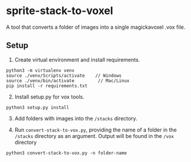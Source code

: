 # sprite-stack-to-voxel

A tool that converts a folder of images into a single magickavoxel .vox file.

## Setup

1. Create virtual environment and install requirements.

  ```
  python3 -m virtualenv venv
  source ./venv/Scripts/activate    // Windows
  source ./venv/bin/activate         // Mac/Linux
  pip install -r requirements.txt
  ```

2. Install setup.py for vox tools.

  ```
  python3 setup.py install
  ```

3. Add folders with images into the `/stacks` directory.

4. Run `convert-stack-to-vox.py`, providing the name of a folder in the `/stacks` directory as an argument. Output will be found in the `/vox` directory

  ```
  python3 convert-stack-to-vox.py -n folder-name
  ```
